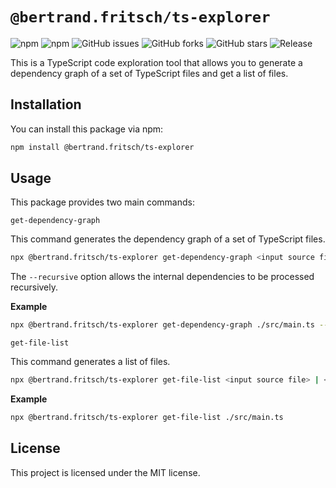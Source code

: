 # `@bertrand.fritsch/ts-explorer`

![npm](https://img.shields.io/npm/v/@bertrand.fritsch/ts-explorer)
![npm](https://img.shields.io/npm/dw/@bertrand.fritsch/ts-explorer)
![GitHub issues](https://img.shields.io/github/issues/bertrandfritsch/ts-explorer)
![GitHub forks](https://img.shields.io/github/forks/bertrandfritsch/ts-explorer)
![GitHub stars](https://img.shields.io/github/stars/bertrandfritsch/ts-explorer)
![Release](https://github.com/bertrandfritsch/ts-explorer/actions/workflows/release.yml/badge.svg?branch=master)

This is a TypeScript code exploration tool that allows you to generate a dependency graph of a set of TypeScript files and get a list of files.

## Installation

You can install this package via npm:

```bash
npm install @bertrand.fritsch/ts-explorer
```
## Usage
This package provides two main commands:  

`get-dependency-graph`

This command generates the dependency graph of a set of TypeScript files.

```bash
npx @bertrand.fritsch/ts-explorer get-dependency-graph <input source file> | <input json file> [--recursive]
```
The `--recursive` option allows the internal dependencies to be processed recursively.

**Example**

```bash
npx @bertrand.fritsch/ts-explorer get-dependency-graph ./src/main.ts --recursive
```
`get-file-list`

This command generates a list of files.

```bash
npx @bertrand.fritsch/ts-explorer get-file-list <input source file> | <input json file>
```
**Example**

```bash
npx @bertrand.fritsch/ts-explorer get-file-list ./src/main.ts
```

## License

This project is licensed under the MIT license.